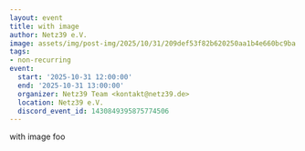 ```yaml
---
layout: event
title: with image
author: Netz39 e.V.
image: assets/img/post-img/2025/10/31/209def53f82b620250aa1b4e660bc9ba.png
tags:
- non-recurring
event:
  start: '2025-10-31 12:00:00'
  end: '2025-10-31 13:00:00'
  organizer: Netz39 Team <kontakt@netz39.de>
  location: Netz39 e.V.
  discord_event_id: 1430849395875774506
---
```

with image foo